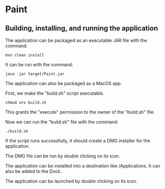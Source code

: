 # Paint

## Building, installing, and running the application

The application can be packaged as an executable JAR file with the command:

    mvn clean install

It can be run with the command:

    java -jar target/Paint.jar

The application can also be packaged as a MacOS app.

First, we make the "build.sh" script executable.

    chmod u+x build.sh

This grants the "execute" permission to the owner of the "build.sh" file.

Now we can run the "build.sh" file with the command:

    ./build.sh

If the script runs successfully, it should create a DMG installer for the application.

The DMG file can be run by double clicking on its icon.

The application can be installed into a destination like /Applications. It can also be added to the Dock.

The application can be launched by double clicking on its icon.
